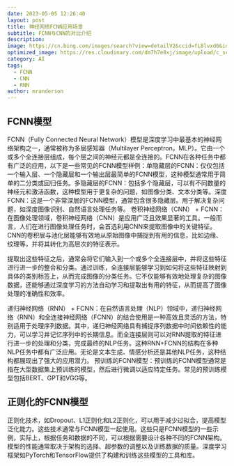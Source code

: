 ```yaml
---
date: 2023-05-05 12:26:40
layout: post
title: 神经网络FCNN应用场景
subtitle: FCNN与CNN的对比介绍
description:  
image: https://cn.bing.com/images/search?view=detailV2&ccid=fL8lvxd6&id=C6131D7E1942A1E35915983B8FD64FB3A45ABF6B&thid=OIP.fL8lvxd6fdZQqsrJjJA0NQHaEt&mediaurl=https%3a%2f%2fimgconvert.csdnimg.cn%2faHR0cHM6Ly9tbWJpei5xcGljLmNuL21tYml6X3BuZy80bE4xWE9ac2hmY1RpYlc2YUE4UHo3dEJ6NDJZS2ljNFhkeHFxcGNqU0hRWElncE1hRmhkVHlVdThGUDJCejJXR1hNeFZCSjlkRFFmc0xEUFRxaWM4TEVzdy82NDA%3fx-oss-process%3dimage%2fformat%2cpng&exph=686&expw=1080&q=cnn+%e7%bb%93%e6%9e%84&simid=608055258312759472&FORM=IRPRST&ck=93F0BB2C1C280B7A11D257E6DFD50655&selectedIndex=6&itb=0&ajaxhist=0&ajaxserp=0
optimized_image: https://res.cloudinary.com/dm7h7e8xj/image/upload/c_scale,w_380/v1559820489/js-code_n83m7a.jpg
category: AI
tags:
  - FCNN
  - CNN
  - RNN
author: mranderson
---
```

## FCNN模型
FCNN（Fully Connected Neural Network）模型是深度学习中最基本的神经网络架构之一，通常被称为多层感知器（Multilayer Perceptron，MLP）。它由一个或多个全连接层组成，每个层之间的神经元都是全连接的。FCNN在各种任务中都有广泛的应用，以下是一些常见的FCNN模型样例：单隐藏层的FCNN：仅仅包括一个输入层、一个隐藏层和一个输出层最简单的FCNN模型，这种模型通常用于简单的二分类或回归任务。多隐藏层的FCNN：包括多个隐藏层，可以有不同数量的神经元和激活函数，这种模型用于更复杂的问题，如图像分类、文本分类等。深度FCNN：这是一个非常深层的FCNN模型，通常包含很多隐藏层。用于解决复杂问题，如深度图像识别、自然语言处理任务等。
卷积神经网络（CNN） + FCNN：在图像处理领域，卷积神经网络（CNN）是应用广泛且效果显著的工具。一般而言，人们在进行图像处理任务时，会首选利用CNN来提取图像中的关键特征。CNN的卷积层与池化层能够有效地从原始图像中捕捉到有用的信息，比如边缘、纹理等，并将其转化为高层次的特征表示。

提取出这些特征之后，通常会将它们输入到一个或多个全连接层中，并将这些特征进行进一步的整合和分类。通过训练，全连接层能够学习到如何将这些特征映射到具体的类别标签上，从而完成图像的分类任务。它不仅能够有效地处理复杂的图像数据，还能够通过深度学习的方法自动学习和提取出有用的特征，从而提高了图像处理的准确性和效率。

递归神经网络（RNN） + FCNN：在自然语言处理（NLP）领域中，递归神经网络（RNN）和全连接神经网络（FCNN）的结合使用是一种高效且灵活的方法，特别适用于处理序列数据。其中，递归神经网络具有捕捉序列数据中时间依赖性的能力，可以学习并记忆序列中的长期信息。而全连接层则可以对RNN提取的特征进行进一步的处理和分类，完成最终的NLP任务。这种RNN+FCNN的结构在多种NLP任务中都有广泛应用。无论是文本生成、情感分析还是其他NLP任务，这种结构都展现出了强大的应用潜力。
预训练的FCNN模型：预训练的FCNN模型通常是指在大型数据集上预训练的模型，然后进行微调以适应特定任务。常见的预训练模型包括BERT、GPT和VGG等。


## 正则化的FCNN模型

正则化技术，如Dropout、L1正则化和L2正则化，可以用于减少过拟合，提高模型泛化能力。这些技术通常与FCNN模型一起使用。这些只是FCNN模型的一些示例，实际上，根据任务和数据的不同，可以根据需要设计各种不同的FCNN架构。模型的性能通常取决于架构的选择、超参数的调整以及训练数据的质量。深度学习框架如PyTorch和TensorFlow提供了构建和训练这些模型的工具和库。









